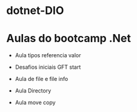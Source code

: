 # dotnet-DIO

# Aulas do bootcamp .Net 
- Aula tipos referencia valor

- Desafios iniciais GFT start

- Aula de file e file info

- Aula Directory

- Aula move copy
